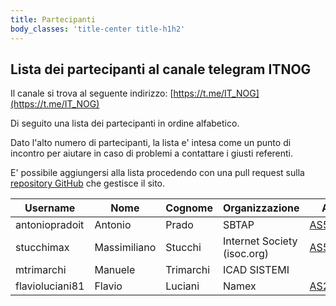 ```yaml
---
title: Partecipanti 
body_classes: 'title-center title-h1h2'
---
```


## Lista dei partecipanti al canale telegram ITNOG

Il canale si trova al seguente indirizzo: [https://t.me/IT_NOG](https://t.me/IT_NOG)


Di seguito una lista dei partecipanti in ordine alfabetico.

Dato l'alto numero di partecipanti, la lista e' intesa come un punto di incontro per aiutare in caso di problemi a contattare i giusti referenti.

E' possibile aggiungersi alla lista procedendo con una pull request sulla [repository GitHub](https://github.com/stucchimax/ITNOG-Telegram-Wiki/) che gestisce il sito.

| Username | Nome | Cognome |Organizzazione| ASN |
|----------|------|---------|-----|-----|
|antoniopradoit| Antonio | Prado | SBTAP | [AS59715](https://as59715.net) |
|stucchimax | Massimiliano | Stucchi |Internet Society (isoc.org)| [AS58280](https://as58280.peeringdb.com)|
|mtrimarchi| Manuele | Trimarchi | ICAD SISTEMI | |
|flavioluciani81| Flavio | Luciani | Namex | [AS24796](https://www.namex.it) |









